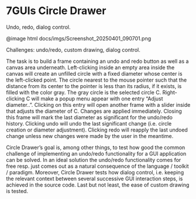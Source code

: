 # 7GUIs Circle Drawer

<!-- aui:example 7guis -->
Undo, redo, dialog control.

@image html docs/imgs/Screenshot_20250401_090701.png

Challenges: undo/redo, custom drawing, dialog control.

The task is to build a frame containing an undo and redo button as well as a canvas area underneath. Left-clicking
inside an empty area inside the canvas will create an unfilled circle with a fixed diameter whose center is the
left-clicked point. The circle nearest to the mouse pointer such that the distance from its center to the pointer is
less than its radius, if it exists, is filled with the color gray. The gray circle is the selected circle C.
Right-clicking C will make a popup menu appear with one entry “Adjust diameter..”. Clicking on this entry will open
another frame with a slider inside that adjusts the diameter of C. Changes are applied immediately. Closing this frame
will mark the last diameter as significant for the undo/redo history. Clicking undo will undo the last significant
change (i.e. circle creation or diameter adjustment). Clicking redo will reapply the last undoed change unless new
changes were made by the user in the meantime.

Circle Drawer’s goal is, among other things, to test how good the common challenge of implementing an undo/redo
functionality for a GUI application can be solved. In an ideal solution the undo/redo functionality comes for free resp.
just comes out as a natural consequence of the language / toolkit / paradigm. Moreover, Circle Drawer tests how dialog
control, i.e. keeping the relevant context between several successive GUI interaction steps, is achieved in the source
code. Last but not least, the ease of custom drawing is tested.

<!-- aui:include examples/7guis/circle_drawer/src/main.cpp -->
